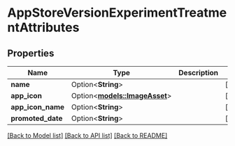 # AppStoreVersionExperimentTreatmentAttributes

## Properties

Name | Type | Description | Notes
------------ | ------------- | ------------- | -------------
**name** | Option<**String**> |  | [optional]
**app_icon** | Option<[**models::ImageAsset**](ImageAsset.md)> |  | [optional]
**app_icon_name** | Option<**String**> |  | [optional]
**promoted_date** | Option<**String**> |  | [optional]

[[Back to Model list]](../README.md#documentation-for-models) [[Back to API list]](../README.md#documentation-for-api-endpoints) [[Back to README]](../README.md)



